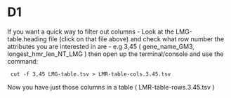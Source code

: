 D1
==

If you want a quick way to filter out columns - 
Look at the LMG-table.heading file (click on that file above) and check what row number 
the attributes you are interested in are - e.g 3,45 ( gene_name_GM3, longest_hmr_len_NT_LMG ) 
then open up the terminal/console and use the command:

```
 cut -f 3,45 LMG-table.tsv > LMR-table-cols.3.45.tsv
```

Now you have just those columns in a table ( LMR-table-rows.3.45.tsv )
